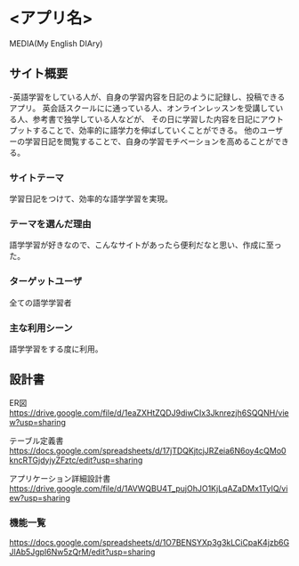 # <アプリ名>
MEDIA(My English DIAry)

## サイト概要
-英語学習をしている人が、自身の学習内容を日記のように記録し、投稿できるアプリ。
英会話スクールにに通っている人、オンラインレッスンを受講している人、参考書で独学している人などが、
その日に学習した内容を日記にアウトプットすることで、効率的に語学力を伸ばしていくことができる。
他のユーザーの学習日記を閲覧することで、自身の学習モチベーションを高めることができる。

### サイトテーマ
学習日記をつけて、効率的な語学学習を実現。

### テーマを選んだ理由
語学学習が好きなので、こんなサイトがあったら便利だなと思い、作成に至った。

### ターゲットユーザ
全ての語学学習者

### 主な利用シーン
語学学習をする度に利用。

## 設計書
ER図
https://drive.google.com/file/d/1eaZXHtZQDJ9diwCIx3Jknrezjh6SQQNH/view?usp=sharing

テーブル定義書
https://docs.google.com/spreadsheets/d/17jTDQKjtcjJRZeia6N6oy4cQMo0kncRTGjdyjyZFztc/edit?usp=sharing

アプリケーション詳細設計書
https://drive.google.com/file/d/1AVWQBU4T_pujOhJO1KjLqAZaDMx1TyIQ/view?usp=sharing

### 機能一覧
https://docs.google.com/spreadsheets/d/1O7BENSYXp3g3kLCiCpaK4jzb6GJlAb5JgpI6Nw5zQrM/edit?usp=sharing
